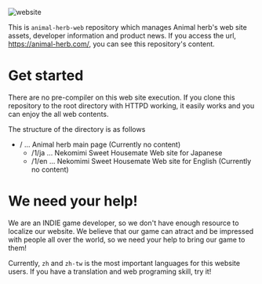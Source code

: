 ![website](https://user-images.githubusercontent.com/10524945/146676931-1bf45b72-351f-472d-bf22-c71202828693.jpg)

This is `animal-herb-web` repository which manages Animal herb's web site assets, developer information and product news. If you access the url, https://animal-herb.com/, you can see this repository's content.

# Get started

There are no pre-compiler on this web site execution. If you clone this repository to the root directory with HTTPD working, it easily works and you can enjoy the all web contents.

The structure of the directory is as follows

- / ... Animal herb main page (Currently no content)
  - /1/ja ... Nekomimi Sweet Housemate Web site for Japanese
  - /1/en ... Nekomimi Sweet Housemate Web site for English (Currently no content)

# We need your help!

We are an INDIE game developer, so we don't have enough resource to localize our website. We believe that our game can atract and be impressed with people all over the world, so we need your help to bring our game to them!

Currently, `zh` and `zh-tw` is the most important languages for this website users. If you have a translation and web programing skill, try it!
